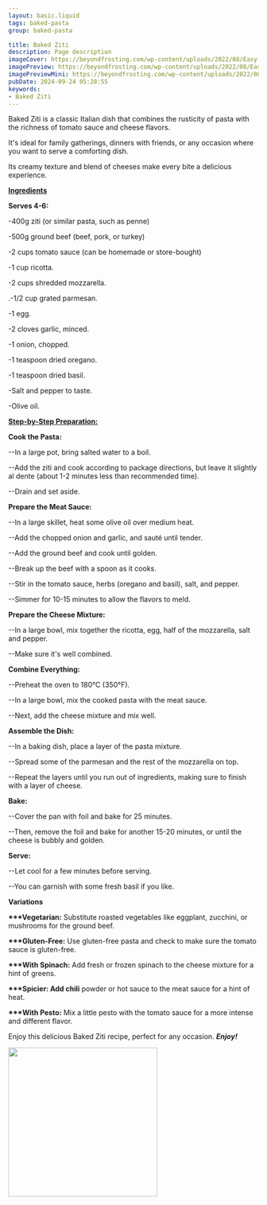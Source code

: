 ```yaml
---
layout: basic.liquid
tags: baked-pasta
group: baked-pasta

title: Baked Ziti
description: Page description
imageCover: https://beyondfrosting.com/wp-content/uploads/2022/08/Easy-Baked-Ziti-24-2.jpg
imagePreview: https://beyondfrosting.com/wp-content/uploads/2022/08/Easy-Baked-Ziti-24-2.jpg
imagePreviewMini: https://beyondfrosting.com/wp-content/uploads/2022/08/Easy-Baked-Ziti-24-2.jpg
pubDate: 2024-09-24 05:28:55
keywords:
- Baked Ziti
---
```



Baked Ziti is a classic Italian dish that combines the rusticity of pasta with the richness of tomato sauce and cheese flavors.

It's ideal for family gatherings, dinners with friends, or any occasion where you want to serve a comforting dish.

Its creamy texture and blend of cheeses make every bite a delicious experience.

<u><b>Ingredients</b></u>

<b>Serves 4-6:</b>

-400g ziti (or similar pasta, such as penne)

-500g ground beef (beef, pork, or turkey)

-2 cups tomato sauce (can be homemade or store-bought)

-1 cup ricotta.

-2 cups shredded mozzarella.

.-1/2 cup grated parmesan.

-1 egg.

-2 cloves garlic, minced.

-1 onion, chopped.

-1 teaspoon dried oregano.

-1 teaspoon dried basil.

-Salt and pepper to taste.

-Olive oil.

<u><b>Step-by-Step Preparation:</b></u>

<b>Cook the Pasta:</b>

--In a large pot, bring salted water to a boil.

--Add the ziti and cook according to package directions, but leave it slightly al dente (about 1-2 minutes less than recommended time).

--Drain and set aside.


<b>Prepare the Meat Sauce:</b>

--In a large skillet, heat some olive oil over medium heat.

--Add the chopped onion and garlic, and sauté until tender.

--Add the ground beef and cook until golden.

--Break up the beef with a spoon as it cooks.

--Stir in the tomato sauce, herbs (oregano and basil), salt, and pepper.

--Simmer for 10-15 minutes to allow the flavors to meld.


<b>Prepare the Cheese Mixture:</b>

--In a large bowl, mix together the ricotta, egg, half of the mozzarella, salt and pepper.

--Make sure it's well combined.


<b>Combine Everything:</b>

--Preheat the oven to 180°C (350°F).

--In a large bowl, mix the cooked pasta with the meat sauce.

--Next, add the cheese mixture and mix well.


<b>Assemble the Dish:</b>

--In a baking dish, place a layer of the pasta mixture.

--Spread some of the parmesan and the rest of the mozzarella on top.

--Repeat the layers until you run out of ingredients, making sure to finish with a layer of cheese.


<b>Bake:</b>

--Cover the pan with foil and bake for 25 minutes.

--Then, remove the foil and bake for another 15-20 minutes, or until the cheese is bubbly and golden.


<b>Serve:</b>

--Let cool for a few minutes before serving.

--You can garnish with some fresh basil if you like.


<b>Variations</b>

<b>***Vegetarian:</b> Substitute roasted vegetables like eggplant, zucchini, or mushrooms for the ground beef.

<b>***Gluten-Free:</b> Use gluten-free pasta and check to make sure the tomato sauce is gluten-free.

<b>***With Spinach:</b> Add fresh or frozen spinach to the cheese mixture for a hint of greens.

<b>***Spicier: Add chili</b> powder or hot sauce to the meat sauce for a hint of heat.

<b>***With Pesto:</b> Mix a little pesto with the tomato sauce for a more intense and different flavor.

Enjoy this delicious Baked Ziti recipe, perfect for any occasion. <b><i>Enjoy!</i></b>


<img src="https://nomastehungry.com/wp-content/uploads/2023/04/IMG_7890.jpg" width="300" height="300">